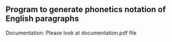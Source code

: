 ## Program to generate phonetics notation of English paragraphs

Documentation:
Please look at documentation.pdf file

